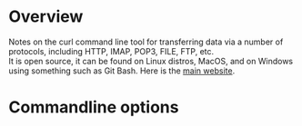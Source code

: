 # Overview

Notes on the curl command line tool for transferring data via a number of protocols, including HTTP, IMAP, POP3, FILE, FTP, etc.  
It is open source, it can be found on Linux distros, MacOS, and on Windows using something such as Git Bash.  Here is the 
[main website](https://curl.haxx.se/).

# Commandline options


